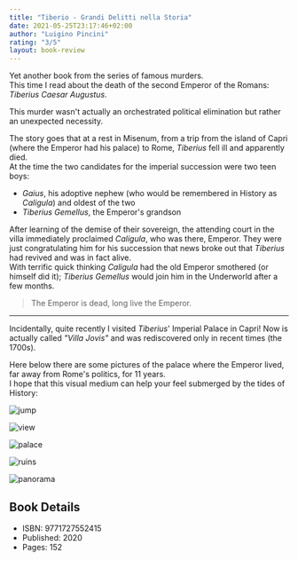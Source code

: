 ```yaml
---
title: "Tiberio - Grandi Delitti nella Storia"
date: 2021-05-25T23:17:46+02:00
author: "Luigino Pincini"
rating: "3/5"
layout: book-review
---
```


Yet another book from the series of famous murders.<br> This time I read about
the death of the second Emperor of the Romans: _Tiberius Caesar Augustus_.

This murder wasn't actually an orchestrated political elimination but rather an
unexpected necessity.

The story goes that at a rest in Misenum, from a trip from the island of Capri
(where the Emperor had his palace) to Rome, _Tiberius_ fell ill and apparently
died.<br> At the time the two candidates for the imperial succession were two
teen boys:

- _Gaius_, his adoptive nephew (who would be remembered in History as
  _Caligula_) and oldest of the two
- _Tiberius Gemellus_, the Emperor's grandson

After learning of the demise of their sovereign, the attending court in the
villa immediately proclaimed _Caligula_, who was there, Emperor. They were just
congratulating him for his succession that news broke out that _Tiberius_ had
revived and was in fact alive.<br> With terrific quick thinking _Caligula_ had
the old Emperor smothered (or himself did it); _Tiberius Gemellus_ would join
him in the Underworld after a few months.

> The Emperor is dead, long live the Emperor.

---

Incidentally, quite recently I visited _Tiberius_' Imperial Palace in Capri! Now
is actually called _"Villa Jovis"_ and was rediscovered only in recent times
(the 1700s).

Here below there are some pictures of the palace where the Emperor lived, far
away from Rome's politics, for 11 years.<br> I hope that this visual medium can
help your feel submerged by the tides of History:

![jump](/img/tiberio/jump.jpg 'The place where the Emperor would "allegedly" throw off undesidered guests')

![view](/img/tiberio/view.jpg "From this vantage point it was possible to monitor the island and the Gulf of Naples")

![palace](/img/tiberio/palace.jpg "The palace at his peak would have been majestic and opulent")

![ruins](/img/tiberio/ruins.jpg "Another postcard of the ruins")

![panorama](/img/tiberio/panorama.jpg "A view fitting of an Emperor")

## Book Details

- ISBN: 9771727552415
- Published: 2020
- Pages: 152
